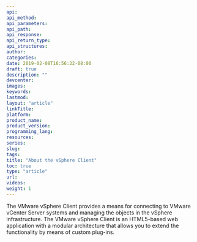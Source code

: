 ```yaml
---
api:
api_method:
api_parameters:
api_path:
api_response:
api_return_type:
api_structures:
author:
categories:
date: 2019-02-08T16:56:22-08:00
draft: true
description: ""
devcenter:
images:
keywords:
lastmod:
layout: "article"
linkTitle:
platform:
product_name:
product_version:
programming_lang:
resources:
series:
slug:
tags:
title: "About the vSphere Client"
toc: true
type: "article"
url:
videos:
weight: 1
---
```

The VMware vSphere Client provides a means for connecting to VMware vCenter Server systems and managing the objects in the vSphere infrastructure. The VMware vSphere Client is an HTML5-based web application with a modular architecture that allows you to extend the functionality by means of custom plug-ins.

